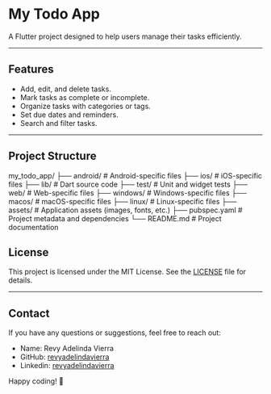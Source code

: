 # My Todo App

A Flutter project designed to help users manage their tasks efficiently.

---

## Features

- Add, edit, and delete tasks.
- Mark tasks as complete or incomplete.
- Organize tasks with categories or tags.
- Set due dates and reminders.
- Search and filter tasks.

---

## Project Structure

my_todo_app/
├── android/            # Android-specific files
├── ios/                # iOS-specific files
├── lib/                # Dart source code
├── test/               # Unit and widget tests
├── web/                # Web-specific files
├── windows/            # Windows-specific files
├── macos/              # macOS-specific files
├── linux/              # Linux-specific files
├── assets/             # Application assets (images, fonts, etc.)
├── pubspec.yaml        # Project metadata and dependencies
└── README.md           # Project documentation

## License

This project is licensed under the MIT License. See the [LICENSE](LICENSE) file for details.

---

## Contact

If you have any questions or suggestions, feel free to reach out:

- Name: Revy Adelinda Vierra
- GitHub: [revyadelindavierra](https://github.com/revyadelindavierra)
- Linkedin: [revyadelindavierra](www.linkedin.com/in/revyvierra)

Happy coding! 🚀
